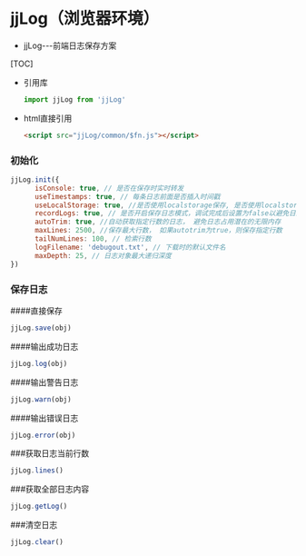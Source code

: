 # jjLog（浏览器环境）
- jjLog---前端日志保存方案

[TOC]

- 引用库
    ```js
    import jjLog from 'jjLog'
    ```
- html直接引用
    ```html
    <script src="jjLog/common/$fn.js"></script>
    ```
<!-- START doctoc generated TOC please keep comment here to allow auto update -->
<!-- DON'T EDIT THIS SECTION, INSTEAD RE-RUN doctoc TO 
<!-- END doctoc generated TOC please keep comment here to allow auto update -->

### 初始化
```js
jjLog.init({
      isConsole: true, // 是否在保存时实时转发
      useTimestamps: true, // 每条日志前面是否插入时间戳
      useLocalStorage: true, //是否使用localstorage保存, 是否使用localstorage存储
      recordLogs: true, // 是否开启保存日志模式，调试完成后设置为false以避免日志占用内存
      autoTrim: true, //自动获取指定行数的日志， 避免日志占用潜在的无限内存
      maxLines: 2500, //保存最大行数， 如果autotrim为true，则保存指定行数
      tailNumLines: 100, // 检索行数
      logFilename: 'debugout.txt', // 下载时的默认文件名
      maxDepth: 25, // 日志对象最大递归深度
})
```
### 保存日志
####直接保存
```js
jjLog.save(obj)
````
####输出成功日志
```js
jjLog.log(obj)
```
####输出警告日志
```js
jjLog.warn(obj)
```
####输出错误日志
```js
jjLog.error(obj)
```
###获取日志当前行数
```js
jjLog.lines()
```
###获取全部日志内容
```js
jjLog.getLog()
```
###清空日志
```js
jjLog.clear()
```
